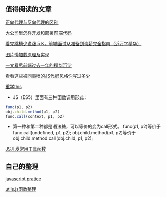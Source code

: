 ## 值得阅读的文章
[正向代理与反向代理的区别](https://www.jianshu.com/p/208c02c9dd1d)

[大公司里怎样开发和部署前端代码](https://github.com/fouber/blog/issues/6)

[看完跳槽少说涨 5 K，前端面试从准备到谈薪完全指南（近万字精华）](https://juejin.im/post/5dfef50751882512444027eb)

[图片懒加载原理及实现](https://www.jianshu.com/p/8e2a73638153)

[一文看尽前端过去一年的精华沉淀](https://juejin.im/post/5dafa3d35188257b1549bad1#heading-11)

[看看这些被同事喷的JS代码风格你写过多少](https://mp.weixin.qq.com/s/f6DHgoTGcCIaN3Orlq45LA)

[重学this](https://juejin.im/post/5d6e5f77f265da03e05b2fd9)
- JS（ES5）里面有三种函数调用形式：
```javascript
func(p1, p2) 
obj.child.method(p1, p2)
func.call(context, p1, p2)
```
- 第一种和第二种都是语法糖，可以等价的变为call形式。 func(p1, p2)等价于 func.call(undefined, p1, p2); obj.child.method(p1, p2)等价于obj.child.method.call(obj.child, p1, p2);

[JS开发常用工具函数](https://segmentfault.com/a/1190000019601333)

## 自己的整理

[javascript pratice](./Module/practice01.js)

[utils.js函数整理](./Module/utils.js)